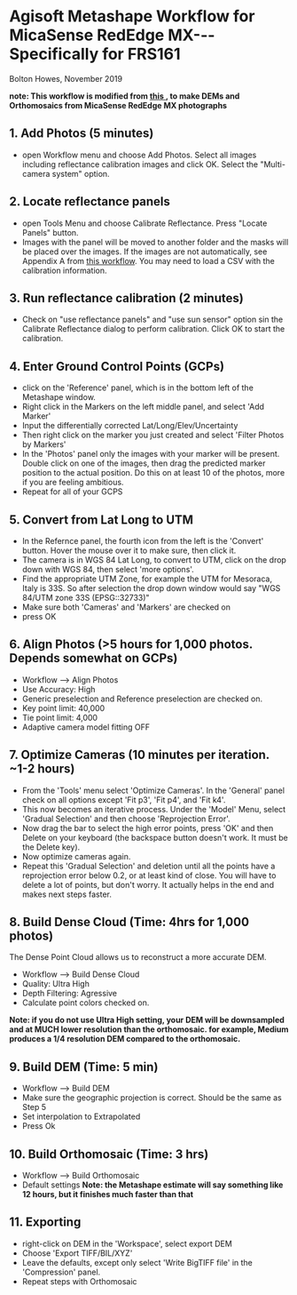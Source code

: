# Agisoft Metashape Workflow for MicaSense RedEdge MX---Specifically for FRS161
Bolton Howes, November 2019

**note: This workflow is modified from [this ](https://agisoft.freshdesk.com/support/solutions/articles/31000148780-micasense-rededge-mx-processing-workflow-including-reflectance-calibration-in-agisoft-metashape-pro<strong), to make DEMs and Orthomosaics from MicaSense RedEdge MX photographs**

<!---Press control+shift+m to view in markdown-preview in atom-->

## 1. Add Photos (5 minutes)
- open Workflow menu and choose Add Photos. Select all images including reflectance calibration images and click OK. Select the "Multi-camera system" option.

## 2. Locate reflectance panels
- open Tools Menu and choose Calibrate Reflectance. Press "Locate Panels" button.
- Images with the panel will be moved to another folder and the masks will be placed over the images. If the images are not automatically, see Appendix A from [this workflow](https://agisoft.freshdesk.com/support/solutions/articles/31000148780-micasense-rededge-mx-processing-workflow-including-reflectance-calibration-in-agisoft-metashape-pro<strong). You may need to load a CSV with the calibration information.

## 3. Run reflectance calibration (2 minutes)
- Check on "use reflectance panels" and "use sun sensor" option sin the Calibrate Reflectance dialog to perform calibration. Click OK to start the calibration.

## 4. Enter Ground Control Points (GCPs)
- click on the 'Reference' panel, which is in the bottom left of the Metashape window.
- Right click in the Markers on the left middle panel, and select 'Add Marker'
- Input the differentially corrected Lat/Long/Elev/Uncertainty
- Then right click on the marker you just created and select 'Filter Photos by Markers'
- In the 'Photos' panel only the images with your marker will be present. Double click on one of the images, then drag the predicted marker position to the actual position. Do this on at least 10 of the photos, more if you are feeling ambitious.
- Repeat for all of your GCPS

## 5. Convert from Lat Long to UTM
- In the Refernce panel, the fourth icon from the left is the 'Convert' button. Hover the mouse over it to make sure, then click it.
- The camera is in WGS 84 Lat Long, to convert to UTM, click on the drop down with WGS 84, then select 'more options'.
- Find the appropriate UTM Zone, for example the UTM for Mesoraca, Italy is 33S. So after selection the drop down window would say "WGS 84/UTM zone 33S (EPSG::32733)"
- Make sure both 'Cameras' and 'Markers' are checked on
- press OK

## 6. Align Photos (>5 hours for 1,000 photos. Depends somewhat on GCPs)
- Workflow --> Align Photos
- Use Accuracy: High
- Generic preselection and Reference preselection are checked on.
- Key point limit: 40,000
- Tie point limit: 4,000
- Adaptive camera model fitting OFF

## 7. Optimize Cameras (10 minutes per iteration. ~1-2 hours)
- From the 'Tools' menu select 'Optimize Cameras'. In the 'General' panel check on all options except 'Fit p3', 'Fit p4', and 'Fit k4'.
- This now becomes an iterative process. Under the 'Model' Menu, select 'Gradual Selection' and then choose 'Reprojection Error'.
- Now drag the bar to select the high error points, press 'OK' and then Delete on your keyboard (the backspace button doesn't work. It must be the Delete key).
- Now optimize cameras again.
- Repeat this 'Gradual Selection' and deletion until all the points have a reprojection error below 0.2, or at least kind of close. You will have to delete a lot of points, but don't worry. It actually helps in the end and makes next steps faster.

## 8. Build Dense Cloud (Time: 4hrs for 1,000 photos)
The Dense Point Cloud allows us to reconstruct a more accurate DEM.
- Workflow --> Build Dense Cloud
- Quality: Ultra High
- Depth Filtering: Agressive
- Calculate point colors checked on.

**Note: if you do not use Ultra High setting, your DEM will be downsampled and at MUCH lower resolution than the orthomosaic. for example, Medium produces a 1/4 resolution DEM compared to the orthomosaic.**

## 9. Build DEM (Time: 5 min)
- Workflow --> Build DEM
- Make sure the geographic projection is correct. Should be the same as Step 5
- Set interpolation to Extrapolated
- Press Ok

## 10. Build Orthomosaic (Time: 3 hrs)
- Workflow --> Build Orthomosaic
- Default settings
**Note: the Metashape estimate will say something like 12 hours, but it finishes much faster than that**

## 11. Exporting
- right-click on DEM in the 'Workspace', select export DEM
- Choose 'Export TIFF/BIL/XYZ'
- Leave the defaults, except only select 'Write BigTIFF file' in the 'Compression' panel.
- Repeat steps with Orthomosaic
